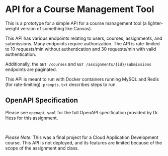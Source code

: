 # API for a Course Management Tool

This is a prototype for a simple API for a course management tool (a lighter-weight version of something like Canvas).

This API has various endpoints relating to users, courses, assignments, and submissions. Many endpoints require authorization. The API is rate-limited to 10 requests/min without authentication and 30 requests/min with valid authentication. 

Additionally, the `GET /courses` and `GET /assignments/{id}/submissions` endpoints are paginated.

This API is meant to run with Docker containers running MySQL and Redis (for rate-limiting). `prompts.txt` describes steps to run.

## OpenAPI Specification

Please see `openapi.yaml` for the full OpenAPI specification provided by Dr. Hess for this assignment.


<br>

*Please Note:*
This was a final project for a Cloud Application Development course. This API is not deployed, and its features are limited because of the scope of the assignment and class.